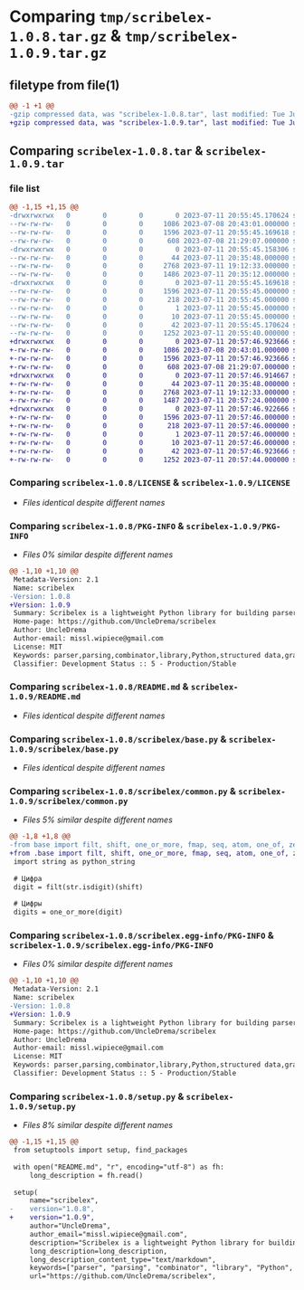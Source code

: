 # Comparing `tmp/scribelex-1.0.8.tar.gz` & `tmp/scribelex-1.0.9.tar.gz`

## filetype from file(1)

```diff
@@ -1 +1 @@
-gzip compressed data, was "scribelex-1.0.8.tar", last modified: Tue Jul 11 20:55:45 2023, max compression
+gzip compressed data, was "scribelex-1.0.9.tar", last modified: Tue Jul 11 20:57:46 2023, max compression
```

## Comparing `scribelex-1.0.8.tar` & `scribelex-1.0.9.tar`

### file list

```diff
@@ -1,15 +1,15 @@
-drwxrwxrwx   0        0        0        0 2023-07-11 20:55:45.170624 scribelex-1.0.8/
--rw-rw-rw-   0        0        0     1086 2023-07-08 20:43:01.000000 scribelex-1.0.8/LICENSE
--rw-rw-rw-   0        0        0     1596 2023-07-11 20:55:45.169618 scribelex-1.0.8/PKG-INFO
--rw-rw-rw-   0        0        0      608 2023-07-08 21:29:07.000000 scribelex-1.0.8/README.md
-drwxrwxrwx   0        0        0        0 2023-07-11 20:55:45.158306 scribelex-1.0.8/scribelex/
--rw-rw-rw-   0        0        0       44 2023-07-11 20:35:48.000000 scribelex-1.0.8/scribelex/__init__.py
--rw-rw-rw-   0        0        0     2768 2023-07-11 19:12:33.000000 scribelex-1.0.8/scribelex/base.py
--rw-rw-rw-   0        0        0     1486 2023-07-11 20:35:12.000000 scribelex-1.0.8/scribelex/common.py
-drwxrwxrwx   0        0        0        0 2023-07-11 20:55:45.169618 scribelex-1.0.8/scribelex.egg-info/
--rw-rw-rw-   0        0        0     1596 2023-07-11 20:55:45.000000 scribelex-1.0.8/scribelex.egg-info/PKG-INFO
--rw-rw-rw-   0        0        0      218 2023-07-11 20:55:45.000000 scribelex-1.0.8/scribelex.egg-info/SOURCES.txt
--rw-rw-rw-   0        0        0        1 2023-07-11 20:55:45.000000 scribelex-1.0.8/scribelex.egg-info/dependency_links.txt
--rw-rw-rw-   0        0        0       10 2023-07-11 20:55:45.000000 scribelex-1.0.8/scribelex.egg-info/top_level.txt
--rw-rw-rw-   0        0        0       42 2023-07-11 20:55:45.170624 scribelex-1.0.8/setup.cfg
--rw-rw-rw-   0        0        0     1252 2023-07-11 20:55:40.000000 scribelex-1.0.8/setup.py
+drwxrwxrwx   0        0        0        0 2023-07-11 20:57:46.923666 scribelex-1.0.9/
+-rw-rw-rw-   0        0        0     1086 2023-07-08 20:43:01.000000 scribelex-1.0.9/LICENSE
+-rw-rw-rw-   0        0        0     1596 2023-07-11 20:57:46.923666 scribelex-1.0.9/PKG-INFO
+-rw-rw-rw-   0        0        0      608 2023-07-08 21:29:07.000000 scribelex-1.0.9/README.md
+drwxrwxrwx   0        0        0        0 2023-07-11 20:57:46.914667 scribelex-1.0.9/scribelex/
+-rw-rw-rw-   0        0        0       44 2023-07-11 20:35:48.000000 scribelex-1.0.9/scribelex/__init__.py
+-rw-rw-rw-   0        0        0     2768 2023-07-11 19:12:33.000000 scribelex-1.0.9/scribelex/base.py
+-rw-rw-rw-   0        0        0     1487 2023-07-11 20:57:24.000000 scribelex-1.0.9/scribelex/common.py
+drwxrwxrwx   0        0        0        0 2023-07-11 20:57:46.922666 scribelex-1.0.9/scribelex.egg-info/
+-rw-rw-rw-   0        0        0     1596 2023-07-11 20:57:46.000000 scribelex-1.0.9/scribelex.egg-info/PKG-INFO
+-rw-rw-rw-   0        0        0      218 2023-07-11 20:57:46.000000 scribelex-1.0.9/scribelex.egg-info/SOURCES.txt
+-rw-rw-rw-   0        0        0        1 2023-07-11 20:57:46.000000 scribelex-1.0.9/scribelex.egg-info/dependency_links.txt
+-rw-rw-rw-   0        0        0       10 2023-07-11 20:57:46.000000 scribelex-1.0.9/scribelex.egg-info/top_level.txt
+-rw-rw-rw-   0        0        0       42 2023-07-11 20:57:46.923666 scribelex-1.0.9/setup.cfg
+-rw-rw-rw-   0        0        0     1252 2023-07-11 20:57:44.000000 scribelex-1.0.9/setup.py
```

### Comparing `scribelex-1.0.8/LICENSE` & `scribelex-1.0.9/LICENSE`

 * *Files identical despite different names*

### Comparing `scribelex-1.0.8/PKG-INFO` & `scribelex-1.0.9/PKG-INFO`

 * *Files 0% similar despite different names*

```diff
@@ -1,10 +1,10 @@
 Metadata-Version: 2.1
 Name: scribelex
-Version: 1.0.8
+Version: 1.0.9
 Summary: Scribelex is a lightweight Python library for building parser combinators.
 Home-page: https://github.com/UncleDrema/scribelex
 Author: UncleDrema
 Author-email: missl.wipiece@gmail.com
 License: MIT
 Keywords: parser,parsing,combinator,library,Python,structured data,grammar,syntax,parsing toolkit
 Classifier: Development Status :: 5 - Production/Stable
```

### Comparing `scribelex-1.0.8/README.md` & `scribelex-1.0.9/README.md`

 * *Files identical despite different names*

### Comparing `scribelex-1.0.8/scribelex/base.py` & `scribelex-1.0.9/scribelex/base.py`

 * *Files identical despite different names*

### Comparing `scribelex-1.0.8/scribelex/common.py` & `scribelex-1.0.9/scribelex/common.py`

 * *Files 5% similar despite different names*

```diff
@@ -1,8 +1,8 @@
-from base import filt, shift, one_or_more, fmap, seq, atom, one_of, zero_or_more, right
+from .base import filt, shift, one_or_more, fmap, seq, atom, one_of, zero_or_more, right
 import string as python_string
 
 # Цифра
 digit = filt(str.isdigit)(shift)
 
 # Цифры
 digits = one_or_more(digit)
```

### Comparing `scribelex-1.0.8/scribelex.egg-info/PKG-INFO` & `scribelex-1.0.9/scribelex.egg-info/PKG-INFO`

 * *Files 0% similar despite different names*

```diff
@@ -1,10 +1,10 @@
 Metadata-Version: 2.1
 Name: scribelex
-Version: 1.0.8
+Version: 1.0.9
 Summary: Scribelex is a lightweight Python library for building parser combinators.
 Home-page: https://github.com/UncleDrema/scribelex
 Author: UncleDrema
 Author-email: missl.wipiece@gmail.com
 License: MIT
 Keywords: parser,parsing,combinator,library,Python,structured data,grammar,syntax,parsing toolkit
 Classifier: Development Status :: 5 - Production/Stable
```

### Comparing `scribelex-1.0.8/setup.py` & `scribelex-1.0.9/setup.py`

 * *Files 8% similar despite different names*

```diff
@@ -1,15 +1,15 @@
 from setuptools import setup, find_packages
 
 with open("README.md", "r", encoding="utf-8") as fh:
     long_description = fh.read()
 
 setup(
     name="scribelex",
-    version="1.0.8",
+    version="1.0.9",
     author="UncleDrema",
     author_email="missl.wipiece@gmail.com",
     description="Scribelex is a lightweight Python library for building parser combinators.",
     long_description=long_description,
     long_description_content_type="text/markdown",
     keywords=["parser", "parsing", "combinator", "library", "Python", "structured data", "grammar", "syntax", "parsing toolkit"],
     url="https://github.com/UncleDrema/scribelex",
```

